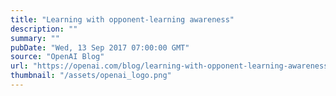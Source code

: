 ```yaml
---
title: "Learning with opponent-learning awareness"
description: ""
summary: ""
pubDate: "Wed, 13 Sep 2017 07:00:00 GMT"
source: "OpenAI Blog"
url: "https://openai.com/blog/learning-with-opponent-learning-awareness"
thumbnail: "/assets/openai_logo.png"
---
```


